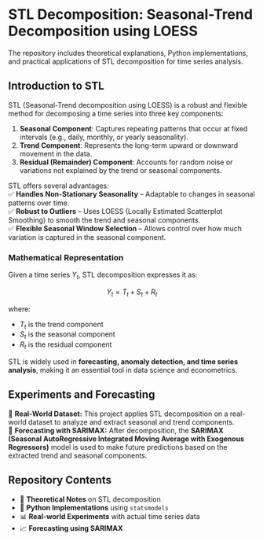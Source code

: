 # STL Decomposition: Seasonal-Trend Decomposition using LOESS
The repository includes theoretical explanations, Python implementations, and practical applications of STL decomposition for time series analysis.


## Introduction to STL  

STL (Seasonal-Trend decomposition using LOESS) is a robust and flexible method for decomposing a time series into three key components:  

1. **Seasonal Component**: Captures repeating patterns that occur at fixed intervals (e.g., daily, monthly, or yearly seasonality).  
2. **Trend Component**: Represents the long-term upward or downward movement in the data.  
3. **Residual (Remainder) Component**: Accounts for random noise or variations not explained by the trend or seasonal components.  

STL offers several advantages:  
✅ **Handles Non-Stationary Seasonality** – Adaptable to changes in seasonal patterns over time.  
✅ **Robust to Outliers** – Uses LOESS (Locally Estimated Scatterplot Smoothing) to smooth the trend and seasonal components.  
✅ **Flexible Seasonal Window Selection** – Allows control over how much variation is captured in the seasonal component.  

### **Mathematical Representation**  
Given a time series $Y_t$, STL decomposition expresses it as:  

$$
Y_t = T_t + S_t + R_t
$$

where:  
- $T_t$ is the trend component  
- $S_t$ is the seasonal component  
- $R_t$ is the residual component  

STL is widely used in **forecasting, anomaly detection, and time series analysis**, making it an essential tool in data science and econometrics.

## Experiments and Forecasting  

🔹 **Real-World Dataset:** This project applies STL decomposition on a real-world dataset to analyze and extract seasonal and trend components.  
🔹 **Forecasting with SARIMAX:** After decomposition, the **SARIMAX (Seasonal AutoRegressive Integrated Moving Average with Exogenous Regressors)** model is used to make future predictions based on the extracted trend and seasonal components.  

## Repository Contents  
- 📖 **Theoretical Notes** on STL decomposition  
- 🐍 **Python Implementations** using `statsmodels`  
- 📊 **Real-world Experiments** with actual time series data  
- 📈 **Forecasting using SARIMAX**
